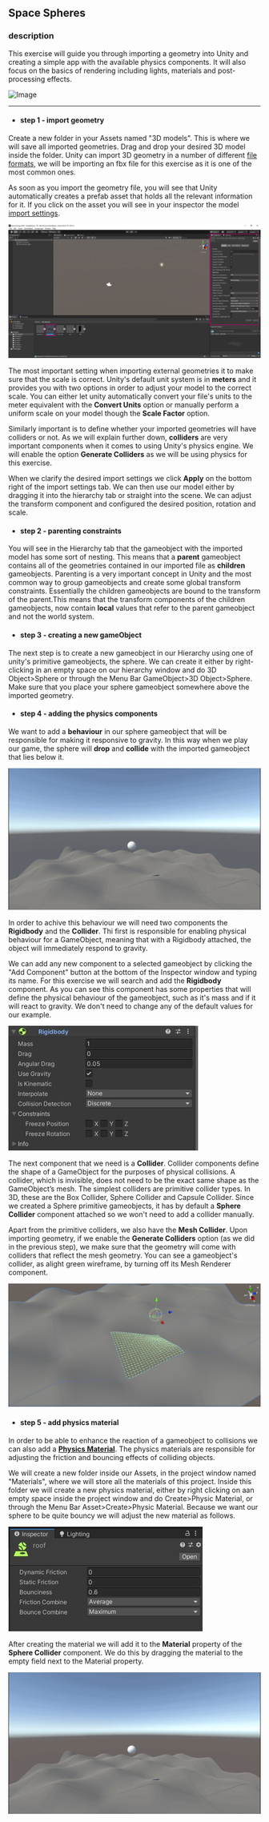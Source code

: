 ## Space Spheres

### description

This exercise will guide you through importing a geometry into Unity and creating a simple app with the available physics components. It will also focus on the basics of rendering including lights, materials and post-processing effects.

![Image](https://github.com/EleanaGrimshaw/unity-basic-training/blob/master/Image%20Links/FirstUnityGame.gif?raw=true)

---

* #### step 1 - import geometry
Create a new folder in your Assets named "3D models". This is where we will save all imported geometries. Drag and drop your desired 3D model inside the folder. Unity can import 3D geometry in a number of different [file formats](https://docs.unity3d.com/Manual/3D-formats.html), we will be importing an fbx file for this exercise as it is one of the most common ones. 

As soon as you import the geometry file, you will see that Unity automatically creates a prefab asset that holds all the relevant information for it. If you click on the asset you will see in your inspector the model [import settings](https://docs.unity3d.com/Manual/FBXImporter-Model.html).

![Image](https://github.com/EleanaGrimshaw/unity-basic-training/blob/master/Image%20Links/importingnew.JPG?raw=true)

The most important setting when importing external geometries it to make sure that the scale is correct. Unity's default unit system is in **meters** and it provides you with two options in order to adjust your model to the correct scale. You can either let unity automatically convert your file's units to the meter equivalent with the **Convert Units** option or manually perform a uniform scale on your model though the **Scale Factor** option.

Similarly important is to define whether your imported geometries will have colliders or not. As we will explain further down, **colliders** are very important components when it comes to using Unity's physics engine. We will enable the option **Generate Colliders** as we will be using physics for this exercise. 

When we clarify the desired import settings we click **Apply** on the bottom right of the import settings tab. We can then use our model either by dragging it into the hierarchy tab or straight into the scene. We can adjust the transform component and configured the desired position, rotation and scale.

* #### step 2 - parenting constraints
You will see in the Hierarchy tab that the gameobject with the imported model has some sort of nesting. This means that a **parent** gameobject contains all of the geometries contained in our imported file as **children** gameobjects. Parenting is a very important concept in Unity and the most common way to group gameobjects and create some global transform constraints. Essentially the children gameobjects are bound to the transform of the parent.This means that the transform components of the children gameobjects, now contain **local** values that refer to the parent gameobject and not the world system. 

* #### step 3 - creating a new gameObject
The next step is to create a new gameobject in our Hierarchy using one of unity's primitive gameobjects, the sphere. We can create it either by right-clicking in an empty space on our hierarchy window and do 3D Object>Sphere or through the Menu Bar GameObject>3D Object>Sphere. Make sure that you place your sphere gameobject somewhere above the imported geometry.

* #### step 4 - adding the physics components
We want to add a **behaviour** in our sphere gameobject that will be responsible for making it responsive to gravity. In this way when we play our game, the sphere will **drop** and **collide** with the imported gameobject that lies below it. 

![Image](https://github.com/EleanaGrimshaw/unity-basic-training/blob/master/Image%20Links/rollingSphere.gif?raw=true)

In order to achive this behaviour we will need two components the **Rigidbody** and the **Collider**. Thi first is responsible for enabling physical behaviour for a GameObject, meaning that with a Rigidbody attached, the object will immediately respond to gravity.

We can add any new component to a selected gameobject by clicking the "Add Component" button at the bottom of the Inspector window and typing its name. For this exercise we will search and add the **Rigidbody** component. As you can see this component has some properties that will define the physical behaviour of the gameobject, such as it's mass and if it will react to gravity. We don't need to change any of the default values for our example.

![Image](https://github.com/EleanaGrimshaw/unity-basic-training/blob/master/Image%20Links/rigid.JPG?raw=true)

The next component that we need is a **Collider**. Collider components define the shape of a GameObject for the purposes of physical collisions. A collider, which is invisible, does not need to be the exact same shape as the GameObject’s mesh. The simplest colliders are primitive collider types. In 3D, these are the Box Collider, Sphere Collider and Capsule Collider. Since we created a Sphere primitive gameobjects, it has by default a **Sphere Collider** component attached so we won't need to add a collider manually.

Apart from the primitive colliders, we also have the **Mesh Collider**. Upon importing geometry, if we enable the **Generate Colliders** option (as we did in the previous step), we make sure that the geometry will come with colliders that reflect the mesh geometry. You can see a gameobject's collider, as alight green wireframe, by turning off its Mesh Renderer component. 

![Image](https://github.com/EleanaGrimshaw/unity-basic-training/blob/master/Image%20Links/colliders.JPG?raw=true)

* #### step 5 - add physics material
In order to be able to enhance the reaction of a gameobject to collisions we can also add a **[Physics Material](https://docs.unity3d.com/Manual/class-PhysicMaterial.html)**. The physics materials are responsible for adjusting the friction and bouncing effects of colliding objects. 

We will create a new folder inside our Assets, in the project window named "Materials", where we will store all the materials of this project. Inside this folder we will create a new physics material, either by right clicking on aan empty space inside the project window and do Create>Physic Material, or through the Menu Bar Asset>Create>Physic Material. Because we want our sphere to be quite bouncy we will adjust the new material as follows.

![Image](https://github.com/EleanaGrimshaw/unity-basic-training/blob/master/Image%20Links/physicmat.JPG?raw=true)

After creating the material we will add it to the **Material** property of the **Sphere Collider** component. We do this by dragging the material to the empty field next to the Material property.

![Image](https://github.com/EleanaGrimshaw/unity-basic-training/blob/master/Image%20Links/Bounce-ball.gif?raw=true)
